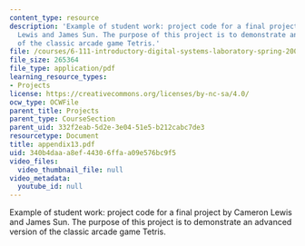 ```yaml
---
content_type: resource
description: 'Example of student work: project code for a final project by Cameron
  Lewis and James Sun. The purpose of this project is to demonstrate an advanced version
  of the classic arcade game Tetris.'
file: /courses/6-111-introductory-digital-systems-laboratory-spring-2006/340b4daaa8ef44306ffaa09e576bc9f5_appendix13.pdf
file_size: 265364
file_type: application/pdf
learning_resource_types:
- Projects
license: https://creativecommons.org/licenses/by-nc-sa/4.0/
ocw_type: OCWFile
parent_title: Projects
parent_type: CourseSection
parent_uid: 332f2eab-5d2e-3e04-51e5-b212cabc7de3
resourcetype: Document
title: appendix13.pdf
uid: 340b4daa-a8ef-4430-6ffa-a09e576bc9f5
video_files:
  video_thumbnail_file: null
video_metadata:
  youtube_id: null
---
```

Example of student work: project code for a final project by Cameron Lewis and James Sun. The purpose of this project is to demonstrate an advanced version of the classic arcade game Tetris.